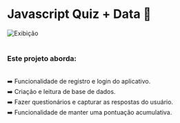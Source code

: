 # Javascript Quiz + Data 🧠

![Exibição](https://user-images.githubusercontent.com/100588945/161453557-ce0d88a2-ba57-4903-b438-6cb37038dc41.gif)
</br>
<br>
<h3>Este projeto aborda:</h3></br>
➡️ Funcionalidade de registro e login do aplicativo.</br>
➡️ Criação e leitura de base de dados.</br>
➡️ Fazer questionários e capturar as respostas do usuário.</br>
➡️ Funcionalidade de manter uma pontuação acumulativa.</br>
